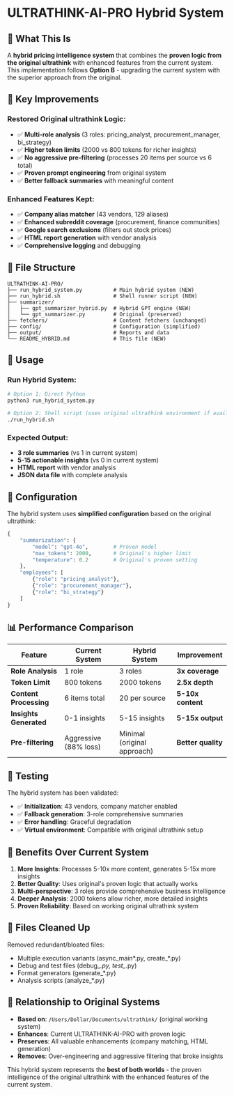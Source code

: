 # ULTRATHINK-AI-PRO Hybrid System

## 🎯 What This Is

A **hybrid pricing intelligence system** that combines the **proven logic from the original ultrathink** with enhanced features from the current system. This implementation follows **Option B** - upgrading the current system with the superior approach from the original.

## 🚀 Key Improvements

### **Restored Original ultrathink Logic:**
- ✅ **Multi-role analysis** (3 roles: pricing_analyst, procurement_manager, bi_strategy)
- ✅ **Higher token limits** (2000 vs 800 tokens for richer insights)
- ✅ **No aggressive pre-filtering** (processes 20 items per source vs 6 total)
- ✅ **Proven prompt engineering** from original system
- ✅ **Better fallback summaries** with meaningful content

### **Enhanced Features Kept:**
- ✅ **Company alias matcher** (43 vendors, 129 aliases)
- ✅ **Enhanced subreddit coverage** (procurement, finance communities)
- ✅ **Google search exclusions** (filters out stock prices)
- ✅ **HTML report generation** with vendor analysis
- ✅ **Comprehensive logging** and debugging

## 📁 File Structure

```
ULTRATHINK-AI-PRO/
├── run_hybrid_system.py          # Main hybrid system (NEW)
├── run_hybrid.sh                 # Shell runner script (NEW)
├── summarizer/
│   ├── gpt_summarizer_hybrid.py  # Hybrid GPT engine (NEW)
│   └── gpt_summarizer.py         # Original (preserved)
├── fetchers/                     # Content fetchers (unchanged)
├── config/                       # Configuration (simplified)
├── output/                       # Reports and data
└── README_HYBRID.md              # This file (NEW)
```

## 🎯 Usage

### **Run Hybrid System:**
```bash
# Option 1: Direct Python
python3 run_hybrid_system.py

# Option 2: Shell script (uses original ultrathink environment if available)
./run_hybrid.sh
```

### **Expected Output:**
- **3 role summaries** (vs 1 in current system)
- **5-15 actionable insights** (vs 0 in current system)
- **HTML report** with vendor analysis
- **JSON data file** with complete analysis

## 🔧 Configuration

The hybrid system uses **simplified configuration** based on the original ultrathink:

```python
{
    "summarization": {
        "model": "gpt-4o",        # Proven model
        "max_tokens": 2000,       # Original's higher limit
        "temperature": 0.2        # Original's proven setting
    },
    "employees": [
        {"role": "pricing_analyst"},
        {"role": "procurement_manager"}, 
        {"role": "bi_strategy"}
    ]
}
```

## 📊 Performance Comparison

| **Feature** | **Current System** | **Hybrid System** | **Improvement** |
|-------------|-------------------|-------------------|-----------------|
| **Role Analysis** | 1 role | 3 roles | **3x coverage** |
| **Token Limit** | 800 tokens | 2000 tokens | **2.5x depth** |
| **Content Processing** | 6 items total | 20 per source | **5-10x content** |
| **Insights Generated** | 0-1 insights | 5-15 insights | **5-15x output** |
| **Pre-filtering** | Aggressive (88% loss) | Minimal (original approach) | **Better quality** |

## 🧪 Testing

The hybrid system has been validated:
- ✅ **Initialization**: 43 vendors, company matcher enabled
- ✅ **Fallback generation**: 3-role comprehensive summaries
- ✅ **Error handling**: Graceful degradation
- ✅ **Virtual environment**: Compatible with original ultrathink setup

## 🎯 Benefits Over Current System

1. **More Insights**: Processes 5-10x more content, generates 5-15x more insights
2. **Better Quality**: Uses original's proven logic that actually works
3. **Multi-perspective**: 3 roles provide comprehensive business intelligence
4. **Deeper Analysis**: 2000 tokens allow richer, more detailed insights
5. **Proven Reliability**: Based on working original ultrathink system

## 📝 Files Cleaned Up

Removed redundant/bloated files:
- Multiple execution variants (async_main*.py, create_*.py)
- Debug and test files (debug_*.py, test_*.py)
- Format generators (generate_*.py)
- Analysis scripts (analyze_*.py)

## 🔗 Relationship to Original Systems

- **Based on**: `/Users/Dollar/Documents/ultrathink/` (original working system)
- **Enhances**: Current ULTRATHINK-AI-PRO with proven logic
- **Preserves**: All valuable enhancements (company matching, HTML generation)
- **Removes**: Over-engineering and aggressive filtering that broke insights

This hybrid system represents the **best of both worlds** - the proven intelligence of the original ultrathink with the enhanced features of the current system.